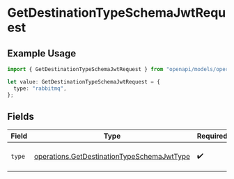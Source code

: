 # GetDestinationTypeSchemaJwtRequest

## Example Usage

```typescript
import { GetDestinationTypeSchemaJwtRequest } from "openapi/models/operations";

let value: GetDestinationTypeSchemaJwtRequest = {
  type: "rabbitmq",
};
```

## Fields

| Field                                                                                                    | Type                                                                                                     | Required                                                                                                 | Description                                                                                              |
| -------------------------------------------------------------------------------------------------------- | -------------------------------------------------------------------------------------------------------- | -------------------------------------------------------------------------------------------------------- | -------------------------------------------------------------------------------------------------------- |
| `type`                                                                                                   | [operations.GetDestinationTypeSchemaJwtType](../../models/operations/getdestinationtypeschemajwttype.md) | :heavy_check_mark:                                                                                       | The type of the destination.                                                                             |
